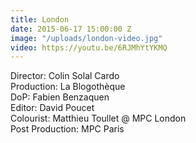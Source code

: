 ```yaml
---
title: London
date: 2015-06-17 15:00:00 Z
image: "/uploads/london-video.jpg"
video: https://youtu.be/6RJMhYtYKMQ
---
```


Director: Colin Solal Cardo  
Production: La Blogothèque  
DoP: Fabien Benzaquen  
Editor: David Poucet  
Colourist: Matthieu Toullet @ MPC London  
Post Production: MPC Paris  